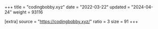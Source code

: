 +++
title = "codingbobby.xyz"
date = "2022-03-22"
updated = "2024-04-24"
weight = 93116

[extra]
source = "https://codingbobby.xyz/"
ratio = 3
size = 91
+++
